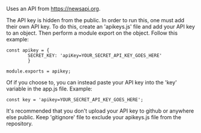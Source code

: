 Uses an API from https://newsapi.org.

The API key is hidden from the public.  In order to run this, one must add their own API key.  To do this, create an 'apikeys.js' file and add your API key to an object.  Then perform a module export on the object.  Follow this example: 

	const apikey = {
			SECRET_KEY: 'apiKey=YOUR_SECRET_API_KEY_GOES_HERE'
			}

	module.exports = apikey;


Of if you choose to, you can instead paste your API key into the 'key' variable in the app.js file.  Example:

	const key = 'apikey=YOUR_SECRET_API_KEY_GOES_HERE';


It's recommended that you don't upload your API key to github or anywhere else public.  Keep 'gitignore' file to exclude your apikeys.js file from the repository.